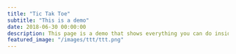 ```yaml
---
title: "Tic Tak Toe"
subtitle: "This is a demo"
date: 2018-06-30 00:00:00
description: This page is a demo that shows everything you can do inside portfolio and blog posts.
featured_image: "/images/ttt/ttt.png"
---
```

